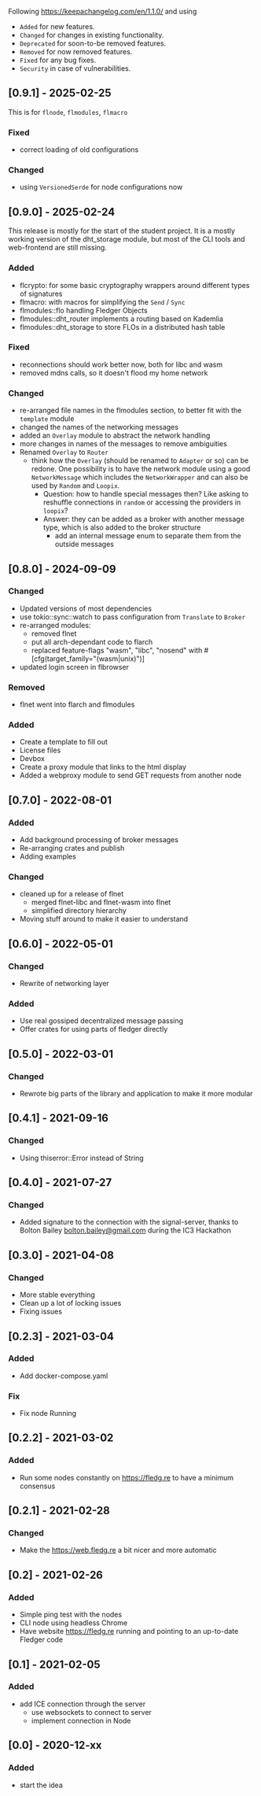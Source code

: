 Following https://keepachangelog.com/en/1.1.0/ and using
- `Added` for new features.
- `Changed` for changes in existing functionality.
- `Deprecated` for soon-to-be removed features.
- `Removed` for now removed features.
- `Fixed` for any bug fixes.
- `Security` in case of vulnerabilities.

## [0.9.1] - 2025-02-25
This is for `flnode`, `flmodules`, `flmacro`

### Fixed
- correct loading of old configurations

### Changed
- using `VersionedSerde` for node configurations now

## [0.9.0] - 2025-02-24

This release is mostly for the start of the student project.
It is a mostly working version of the dht_storage module, but most of the CLI tools 
and web-frontend are still missing.

### Added
- flcrypto: for some basic cryptography wrappers around different types of signatures
- flmacro: with macros for simplifying the `Send` / `Sync`
- flmodules::flo handling Fledger Objects
- flmodules::dht_router implements a routing based on Kademlia
- flmodules::dht_storage to store FLOs in a distributed hash table

### Fixed
- reconnections should work better now, both for libc and wasm
- removed mdns calls, so it doesn't flood my home network

### Changed
- re-arranged file names in the flmodules section, to better fit with the `template` module
- changed the names of the networking messages
- added an `Overlay` module to abstract the network handling
- more changes in names of the messages to remove ambiguities
- Renamed `Overlay` to `Router`
  - think how the `Overlay` (should be renamed to `Adapter` or so) can be
  redone. One possibility is to have the network module using a good
  `NetworkMessage` which includes the `NetworkWrapper` and can also be used
  by `Random` and `Loopix`.
      - Question: how to handle special messages then? Like asking to reshuffle
      connections in `random` or accessing the providers in `loopix`?
      - Answer: they can be added as a broker with another message type, which is also
      added to the broker structure
        - add an internal message enum to separate them from the outside messages

## [0.8.0] - 2024-09-09

### Changed
- Updated versions of most dependencies
- use tokio::sync::watch to pass configuration from `Translate` to `Broker`
- re-arranged modules:
  - removed flnet
  - put all arch-dependant code to flarch
  - replaced feature-flags "wasm", "libc", "nosend" with #[cfg(target_family="(wasm|unix)")]
- updated login screen in flbrowser

### Removed
- flnet went into flarch and flmodules

### Added
- Create a template to fill out
- License files
- Devbox
- Create a proxy module that links to the html display
- Added a webproxy module to send GET requests from another node

## [0.7.0] - 2022-08-01

### Added
  - Add background processing of broker messages
  - Re-arranging crates and publish
  - Adding examples

### Changed
  - cleaned up for a release of flnet
      - merged flnet-libc and flnet-wasm into flnet
      - simplified directory hierarchy
  - Moving stuff around to make it easier to understand

## [0.6.0] - 2022-05-01

### Changed
  - Rewrite of networking layer

### Added
  - Use real gossiped decentralized message passing
  - Offer crates for using parts of fledger directly

## [0.5.0] - 2022-03-01

### Changed
  - Rewrote big parts of the library and application to make it more modular

## [0.4.1] - 2021-09-16

### Changed
  - Using thiserror::Error instead of String

## [0.4.0] - 2021-07-27

### Changed
  - Added signature to the connection with the signal-server, thanks to
      Bolton Bailey <bolton.bailey@gmail.com>
    during the IC3 Hackathon

## [0.3.0] - 2021-04-08

### Changed
  - More stable everything
  - Clean up a lot of locking issues
  - Fixing issues

## [0.2.3] - 2021-03-04

### Added
  - Add docker-compose.yaml

### Fix
  - Fix node Running

## [0.2.2] - 2021-03-02

### Added
  - Run some nodes constantly on https://fledg.re to have a minimum consensus

## [0.2.1] - 2021-02-28

### Changed
  - Make the https://web.fledg.re a bit nicer and more automatic

## [0.2] - 2021-02-26

### Added
  - Simple ping test with the nodes
  - CLI node using headless Chrome
  - Have website https://fledg.re running and pointing to an up-to-date Fledger code

## [0.1] - 2021-02-05

### Added
  - add ICE connection through the server
    - use websockets to connect to server
    - implement connection in Node

## [0.0] - 2020-12-xx

### Added
  - start the idea